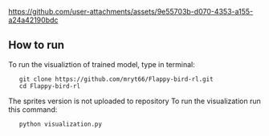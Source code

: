 https://github.com/user-attachments/assets/9e55703b-d070-4353-a155-a24a42190bdc

## How to run
To run the visualiztion of trained model, type in terminal:
```
   git clone https://github.com/mryt66/Flappy-bird-rl.git
   cd Flappy-bird-rl
```

The sprites version is not uploaded to repository
To run the visualization run this command:
```
   python visualization.py
```
